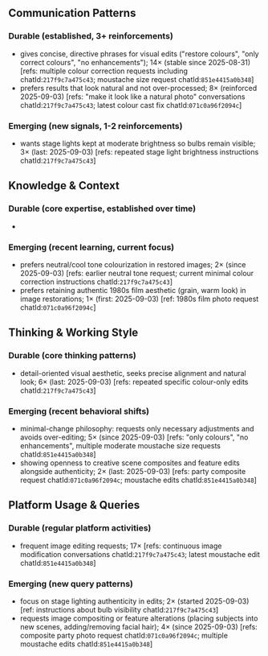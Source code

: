 ## Communication Patterns
### Durable (established, 3+ reinforcements)
- gives concise, directive phrases for visual edits ("restore colours", "only correct colours", "no enhancements"); 14× (stable since 2025-08-31) [refs: multiple colour correction requests including chatId:`217f9c7a475c43`; moustache size request chatId:`851e4415a0b348`]
- prefers results that look natural and not over-processed; 8× (reinforced 2025-09-03) [refs: "make it look like a natural photo" conversations chatId:`217f9c7a475c43`; latest colour cast fix chatId:`071c0a96f2094c`]

### Emerging (new signals, 1-2 reinforcements)
- wants stage lights kept at moderate brightness so bulbs remain visible; 3× (last: 2025-09-03) [refs: repeated stage light brightness instructions chatId:`217f9c7a475c43`]

## Knowledge & Context
### Durable (core expertise, established over time)
-  

### Emerging (recent learning, current focus)
- prefers neutral/cool tone colourization in restored images; 2× (since 2025-09-03) [refs: earlier neutral tone request; current minimal colour correction instructions chatId:`217f9c7a475c43`]
- prefers retaining authentic 1980s film aesthetic (grain, warm look) in image restorations; 1× (first: 2025-09-03) [ref: 1980s film photo request chatId:`071c0a96f2094c`]

## Thinking & Working Style
### Durable (core thinking patterns)
- detail-oriented visual aesthetic, seeks precise alignment and natural look; 6× (last: 2025-09-03) [refs: repeated specific colour-only edits chatId:`217f9c7a475c43`]

### Emerging (recent behavioral shifts)
- minimal-change philosophy: requests only necessary adjustments and avoids over-editing; 5× (since 2025-09-03) [refs: "only colours", "no enhancements", multiple moderate moustache size requests chatId:`851e4415a0b348`]
- showing openness to creative scene composites and feature edits alongside authenticity; 2× (last: 2025-09-03) [refs: party composite request chatId:`071c0a96f2094c`; moustache edits chatId:`851e4415a0b348`]

## Platform Usage & Queries
### Durable (regular platform activities)
- frequent image editing requests; 17× [refs: continuous image modification conversations chatId:`217f9c7a475c43`; latest moustache edit chatId:`851e4415a0b348`]

### Emerging (new query patterns)
- focus on stage lighting authenticity in edits; 2× (started 2025-09-03) [ref: instructions about bulb visibility chatId:`217f9c7a475c43`]
- requests image compositing or feature alterations (placing subjects into new scenes, adding/removing facial hair); 4× (since 2025-09-03) [refs: composite party photo request chatId:`071c0a96f2094c`; multiple moustache edits chatId:`851e4415a0b348`]